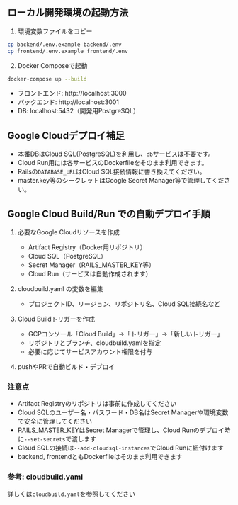 ## ローカル開発環境の起動方法

1. 環境変数ファイルをコピー

```sh
cp backend/.env.example backend/.env
cp frontend/.env.example frontend/.env
```

2. Docker Composeで起動

```sh
docker-compose up --build
```

- フロントエンド: http://localhost:3000
- バックエンド: http://localhost:3001
- DB: localhost:5432（開発用PostgreSQL）

## Google Cloudデプロイ補足

- 本番DBはCloud SQL(PostgreSQL)を利用し、`db`サービスは不要です。
- Cloud Run用には各サービスのDockerfileをそのまま利用できます。
- Railsの`DATABASE_URL`はCloud SQL接続情報に書き換えてください。
- master.key等のシークレットはGoogle Secret Manager等で管理してください。

## Google Cloud Build/Run での自動デプロイ手順

1. 必要なGoogle Cloudリソースを作成
   - Artifact Registry（Docker用リポジトリ）
   - Cloud SQL（PostgreSQL）
   - Secret Manager（RAILS_MASTER_KEY等）
   - Cloud Run（サービスは自動作成されます）

2. cloudbuild.yaml の変数を編集
   - プロジェクトID、リージョン、リポジトリ名、Cloud SQL接続名など

3. Cloud Buildトリガーを作成
   - GCPコンソール「Cloud Build」→「トリガー」→「新しいトリガー」
   - リポジトリとブランチ、cloudbuild.yamlを指定
   - 必要に応じてサービスアカウント権限を付与

4. pushやPRで自動ビルド・デプロイ

### 注意点
- Artifact Registryのリポジトリは事前に作成してください
- Cloud SQLのユーザー名・パスワード・DB名はSecret Managerや環境変数で安全に管理してください
- RAILS_MASTER_KEYはSecret Managerで管理し、Cloud Runのデプロイ時に`--set-secrets`で渡します
- Cloud SQLの接続は`--add-cloudsql-instances`でCloud Runに紐付けます
- backend, frontendともDockerfileはそのまま利用できます

### 参考: cloudbuild.yaml
詳しくは`cloudbuild.yaml`を参照してください 